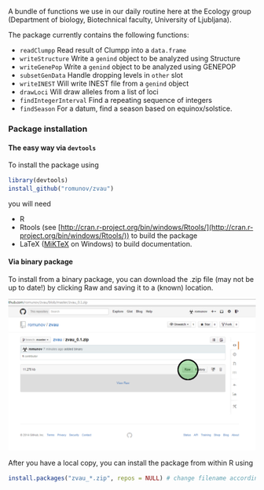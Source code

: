 A bundle of functions we use in our daily routine here at the Ecology group (Department of biology, Biotechnical faculty, University of Ljubljana).

The package currently contains the following functions:

* `readClumpp` Read result of Clumpp into a `data.frame`
* `writeStructure` Write a `genind` object to be analyzed using Structure
* `writeGenePop` Write a `genind` object to be analyzed using GENEPOP
* `subsetGenData` Handle dropping levels in `other` slot
* `writeINEST` Will write INEST file from a `genind` object
* `drawLoci` Will draw alleles from a list of loci
* `findIntegerInterval` Find a repeating sequence of integers
* `findSeason` For a datum, find a season based on equinox/solstice.

### Package installation
#### The easy way via `devtools`

To install the package using

```r
library(devtools)
install_github("romunov/zvau")
```

you will need

* R
* Rtools (see [http://cran.r-project.org/bin/windows/Rtools/](http://cran.r-project.org/bin/windows/Rtools/)) to build the package
* LaTeX ([MiKTeX](http://miktex.org/download) on Windows) to build documentation.

#### Via binary package
To install from a binary package, you can download the .zip file (may not be up to date!) by clicking Raw and saving it to a (known) location.

![How to download a zip file from a repository](./images/download_raw.png)

After you have a local copy, you can install the package from within R using

```r
install.packages("zvau_*.zip", repos = NULL) # change filename according to the version
```